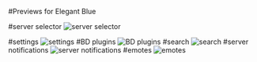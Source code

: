 #Previews for Elegant Blue

#server selector
![server selector](https://github.com/archnemeziz/Discord/raw/master/EB%20previews/2017-07-29_14-01-10.gif)

#settings
![settings](https://github.com/archnemeziz/Discord/raw/master/EB%20previews/Discord_2017-07-29_13-47-43.png)
#BD plugins
![BD plugins](https://github.com/archnemeziz/Discord/raw/master/EB%20previews/Discord_2017-07-29_13-48-20.png)
#search
![search](https://github.com/archnemeziz/Discord/raw/master/EB%20previews/Discord_2017-07-29_13-49-34.png)
#server notifications
![server notifications](https://github.com/archnemeziz/Discord/raw/master/EB%20previews/Discord_2017-07-29_13-50-06.png)
#emotes
![emotes](https://github.com/archnemeziz/Discord/raw/master/EB%20previews/Discord_2017-07-29_13-58-02.png)
